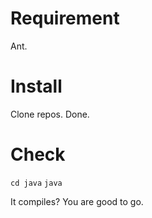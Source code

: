 Requirement
===========

Ant.

Install
=======

Clone repos. Done.

Check
=====

``cd java``
``java``

It compiles? You are good to go.

